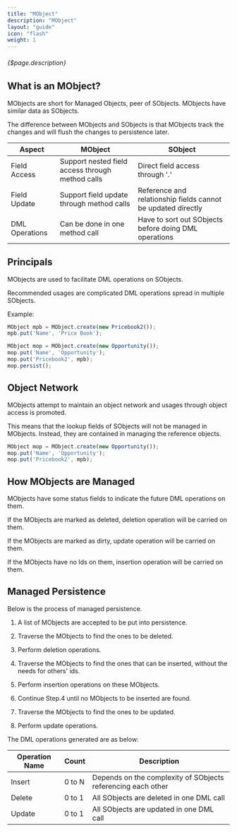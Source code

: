 ```yaml
---
title: "MObject"
description: "MObject"
layout: "guide"
icon: "flash"
weight: 1
---
```


###### {$page.description}

<article id="1">

## What is an MObject?

MObjects are short for Managed Objects, peer of SObjects. MObjects have similar data as SObjects.

The difference between MObjects and SObjects is that MObjects track the changes and will flush the changes to persistence later.

| Aspect | MObject | SObject |
| ------ | ------- | ------- |
| Field Access | Support nested field access through method calls | Direct field access through '.' |
| Field Update | Support field update through method calls | Reference and relationship fields cannot be updated directly |
| DML Operations | Can be done in one method call | Have to sort out SObjects before doing DML operations |

</article>

<article id="2">

## Principals

MObjects are used to facilitate DML operations on SObjects.

Recommended usages are complicated DML operations spread in multiple SObjects.

Example:

```javascript
MObject mpb = MObject.create(new Pricebook2());
mpb.put('Name', 'Price Book');

MObject mop = MObject.create(new Opportunity());
mop.put('Name', 'Opportunity');
mop.put('Pricebook2', mpb);
mop.persist();
```

</article>

<article id="3">

## Object Network

MObjects attempt to maintain an object network and usages through object access is promoted.

This means that the lookup fields of SObjects will not be managed in MObjects. Instead, they
are contained in managing the reference objects.

```javascript
MObject mop = MObject.create(new Opportunity());
mop.put('Name', 'Opportunity');
mop.put('Pricebook2', mpb);
```

</article>

<article id="4">

## How MObjects are Managed

MObjects have some status fields to indicate the future DML operations on them.

If the MObjects are marked as deleted, deletion operation will be carried on them.

If the MObjects are marked as dirty, update operation will be carried on them.

If the MObjects have no Ids on them, insertion operation will be carried on them.

</article>

<article id="5">

## Managed Persistence

Below is the process of managed persistence.

1. A list of MObjects are accepted to be put into persistence.

2. Traverse the MObjects to find the ones to be deleted.

3. Perform deletion operations.

4. Traverse the MObjects to find the ones that can be inserted, without the needs for others' ids.

5. Perform insertion operations on these MObjects.

6. Continue Step.4 until no MObjects to be inserted are found.

7. Traverse the MObjects to find the ones to be updated.

8. Perform update operations.

The DML operations generated are as below:

| Operation Name | Count | Description |
| -------------- | ----- | ----------- |
| Insert | 0 to N | Depends on the complexity of SObjects referencing each other |
| Delete | 0 to 1 | All SObjects are deleted in one DML call |
| Update | 0 to 1 | All SObjects are updated in one DML call |

</article>
